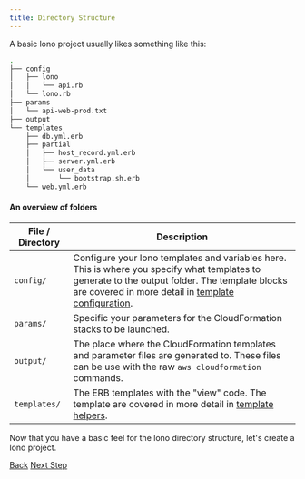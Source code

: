 ```yaml
---
title: Directory Structure
---
```


A basic lono project usually likes something like this:

```sh
.
├── config
│   ├── lono
│   │   └── api.rb
│   └── lono.rb
├── params
│   └── api-web-prod.txt
├── output
└── templates
    ├── db.yml.erb
    ├── partial
    │   ├── host_record.yml.erb
    │   ├── server.yml.erb
    │   └── user_data
    │       └── bootstrap.sh.erb
    └── web.yml.erb
```

#### An overview of folders

File / Directory  | Description
------------- | -------------
<code>config/</code>  | Configure your lono templates and variables here.  This is where you specify what templates to generate to the output folder. The template blocks are covered in more detail in [template configuration](/template-configuration).
<code>params/</code>  | Specific your parameters for the CloudFormation stacks to be launched.
<code>output/</code>  | The place where the CloudFormation templates and parameter files are generated to.  These files can be use with the raw `aws cloudformation` commands.
<code>templates/</code>  | The ERB templates with the "view" code.  The template are covered in more detail in [template helpers](/template-helpers).

Now that you have a basic feel for the lono directory structure, let's create a lono project.

<a class="btn btn-basic" href="{% link _docs/install.md %}">Back</a>
<a class="btn btn-primary" href="{% link _docs/tutorial.md %}">Next Step</a>
